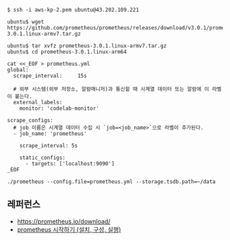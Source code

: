 
```
$ ssh -i aws-kp-2.pem ubuntu@43.202.109.221

ubuntu$ wget https://github.com/prometheus/prometheus/releases/download/v3.0.1/prometheus-3.0.1.linux-armv7.tar.gz

ubuntu$ tar xvfz prometheus-3.0.1.linux-armv7.tar.gz
ubuntu$ cd prometheus-3.0.1.linux-arm64
```

```
cat <<_EOF > prometheus.yml
global:
  scrape_interval:     15s  

  # 외부 시스템(외부 저장소, 알람매니저)과 통신할 때 시계열 데이터 또는 알람에 이 라벨이 붙는다.
  external_labels:
    monitor: 'codelab-monitor'

scrape_configs:
  # job 이름은 시계열 데이터 수집 시 `job=<job_name>`으로 라벨이 추가된다.
  - job_name: 'prometheus'

    scrape_interval: 5s

    static_configs:
      - targets: ['localhost:9090']
_EOF
```

```
./prometheus --config.file=prometheus.yml --storage.tsdb.path=~/data
```

## 레퍼런스 ##

* https://prometheus.io/download/
* [prometheus 시작하기 (설치, 구성, 실행)](https://velog.io/@suk13574/Promehteus-prometheus-%EC%82%AC%EC%9A%A9%ED%95%B4%EB%B3%B4%EA%B8%B0-%EC%84%A4%EC%B9%98-%EA%B5%AC%EC%84%B1-%EC%8B%A4%ED%96%89)
